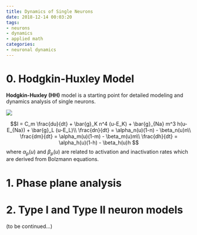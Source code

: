 ```yaml
---
title: Dynamics of Single Neurons
date: 2018-12-14 00:03:20
tags:
- neurons 
- dynamics
- applied math
categories: 
- neuronal dynamics
---
```


# 0. Hodgkin-Huxley Model

**Hodgkin-Huxley (HH)** model is a starting point for detailed modeling and dynamics analysis of single neurons. 

![](https://raw.githubusercontent.com/hengjiwang/blog_figures/master/HH.png)

$$I = C_m \frac{du}{dt} + \bar{g}_K n^4 (u-E_K) + \bar{g}_{Na} m^3 h(u-E_{Na}) + \bar{g}_L (u-E_L)\\
\frac{dn}{dt} = \alpha_n(u)(1-n) - \beta_n(u)n\\
\frac{dm}{dt} = \alpha_m(u)(1-m) - \beta_m(u)m\\
\frac{dh}{dt} = \alpha_h(u)(1-h) - \beta_h(u)h
$$
where $\alpha_p(u)$ and $\beta_p(u)$ are related to activation and inactivation rates which are derived from Bolzmann equations. 

# 1. Phase plane analysis

# 2. Type I and Type II neuron models

(to be continued...)